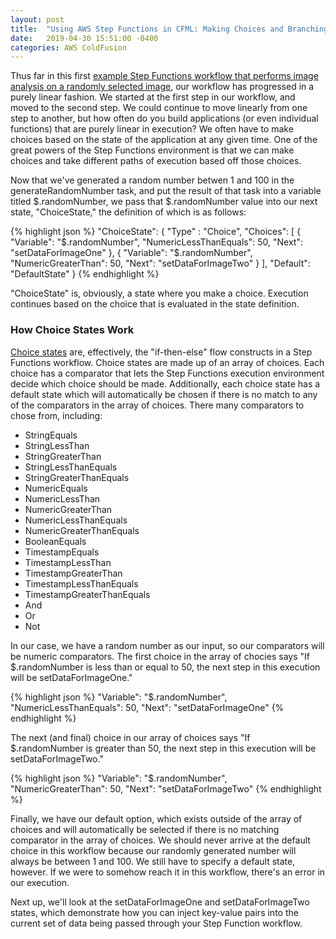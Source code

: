 ```yaml
---
layout: post
title:  "Using AWS Step Functions in CFML: Making Choices and Branching in a Step Functions Workflow"
date:   2019-04-30 15:51:00 -0400
categories: AWS ColdFusion
---
```


Thus far in this first [example Step Functions workflow that performs image analysis on a randomly selected image](https://github.com/brianklaas/awsPlaybox/blob/master/stateMachines/choiceDemoStateMachine.json), our workflow has progressed in a purely linear fashion. We started at the first step in our workflow, and moved to the second step. We could continue to move linearly from one step to another, but how often do you build applications (or even individual functions) that are purely linear in execution? We often have to make choices based on the state of the application at any given time. One of the great powers of the Step Functions environment is that we can make choices and take different paths of execution based off those choices.

Now that we've generated a random number betwen 1 and 100 in the generateRandomNumber task, and put the result of that task into a variable titled $.randomNumber, we pass that $.randomNumber value into our next state, "ChoiceState," the definition of which is as follows:

{% highlight json %}
"ChoiceState": {
    "Type" : "Choice",
    "Choices": [
    {
        "Variable": "$.randomNumber",
        "NumericLessThanEquals": 50,
        "Next": "setDataForImageOne"
    },
    {
        "Variable": "$.randomNumber",
        "NumericGreaterThan": 50,
        "Next": "setDataForImageTwo"
    }
    ],
    "Default": "DefaultState"
}
{% endhighlight %}

"ChoiceState" is, obviously, a state where you make a choice. Execution continues based on the choice that is evaluated in the state definition.

### How Choice States Work

[Choice states](https://docs.aws.amazon.com/step-functions/latest/dg/amazon-states-language-choice-state.html) are, effectively, the "if-then-else" flow constructs in a Step Functions workflow. Choice states are made up of an array of choices. Each choice has a comparator that lets the Step Functions execution environment decide which choice should be made. Additionally, each choice state has a default state which will automatically be chosen if there is no match to any of the comparators in the array of choices. There many comparators to chose from, including:

- StringEquals
- StringLessThan
- StringGreaterThan
- StringLessThanEquals
- StringGreaterThanEquals
- NumericEquals
- NumericLessThan
- NumericGreaterThan
- NumericLessThanEquals
- NumericGreaterThanEquals
- BooleanEquals
- TimestampEquals
- TimestampLessThan
- TimestampGreaterThan
- TimestampLessThanEquals
- TimestampGreaterThanEquals
- And
- Or
- Not

In our case, we have a random number as our input, so our comparators will be numeric comparators. The first choice in the array of chocies says "If $.randomNumber is less than or equal to 50, the next step in this execution will be setDataForImageOne."

{% highlight json %}
"Variable": "$.randomNumber",
"NumericLessThanEquals": 50,
"Next": "setDataForImageOne"
{% endhighlight %}

The next (and final) choice in our array of choices says "If $.randomNumber is greater than 50, the next step in this execution will be setDataForImageTwo."

{% highlight json %}
"Variable": "$.randomNumber",
"NumericGreaterThan": 50,
"Next": "setDataForImageTwo"
{% endhighlight %}

Finally, we have our default option, which exists outside of the array of choices and will automatically be selected if there is no matching comparator in the array of choices. We should never arrive at the default choice in this workflow because our randomly generated number will always be between 1 and 100. We still have to specify a default state, however. If we were to somehow reach it in this workflow, there's an error in our execution.

Next up, we'll look at the setDataForImageOne and setDataForImageTwo states, which demonstrate how you can inject key-value pairs into the current set of data being passed through your Step Function workflow.